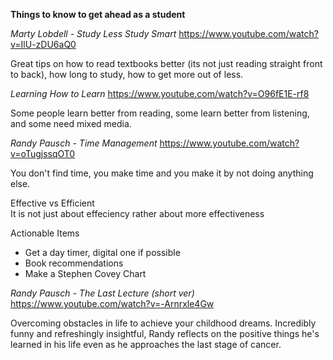 **Things to know to get ahead as a student**


_Marty Lobdell - Study Less Study Smart_
https://www.youtube.com/watch?v=IlU-zDU6aQ0

Great tips on how to read textbooks better (its not just reading straight front to back), how long to study, how to get more out of less.


_Learning How to Learn_
https://www.youtube.com/watch?v=O96fE1E-rf8

Some people learn better from reading, some learn better from listening, and some need mixed media.  


_Randy Pausch -  Time Management_
https://www.youtube.com/watch?v=oTugjssqOT0

You don't find time, you make time and you make it by not doing anything else. <br>

Effective vs Efficient <br>
It is not just about effeciency rather about more effectiveness <br>

Actionable Items <br>	
- Get a day timer, digital one if possible
- Book recommendations
- Make a Stephen Covey Chart


_Randy Pausch - The Last Lecture (short ver)_
https://www.youtube.com/watch?v=-Arnrxle4Gw

Overcoming obstacles in life to achieve your childhood dreams.  Incredibly funny and refreshingly insightful, Randy reflects on the positive things he's learned in his life even as he approaches the last stage of cancer.

